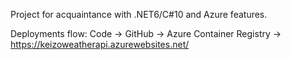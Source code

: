 Project for acquaintance with .NET6/C#10 and Azure features.

Deployments flow:
Code -> GitHub -> Azure Container Registry -> https://keizoweatherapi.azurewebsites.net/
